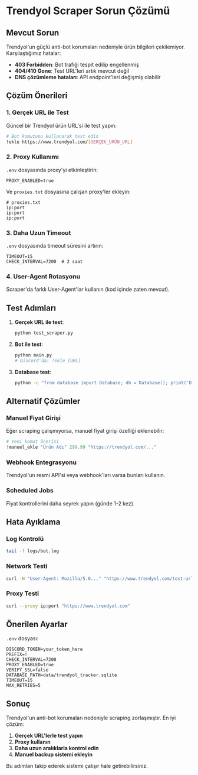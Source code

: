 # Trendyol Scraper Sorun Çözümü

## Mevcut Sorun
Trendyol'un güçlü anti-bot korumaları nedeniyle ürün bilgileri çekilemiyor. Karşılaştığımız hatalar:

- **403 Forbidden**: Bot trafiği tespit edilip engellenmiş
- **404/410 Gone**: Test URL'leri artık mevcut değil
- **DNS çözümleme hataları**: API endpoint'leri değişmiş olabilir

## Çözüm Önerileri

### 1. Gerçek URL ile Test
Güncel bir Trendyol ürün URL'si ile test yapın:

```bash
# Bot komutunu kullanarak test edin
!ekle https://www.trendyol.com/[GERÇEK_ÜRÜN_URL]
```

### 2. Proxy Kullanımı
`.env` dosyasında proxy'yi etkinleştirin:

```env
PROXY_ENABLED=true
```

Ve `proxies.txt` dosyasına çalışan proxy'ler ekleyin:

```
# proxies.txt
ip:port
ip:port
ip:port
```

### 3. Daha Uzun Timeout
`.env` dosyasında timeout süresini artırın:

```env
TIMEOUT=15
CHECK_INTERVAL=7200  # 2 saat
```

### 4. User-Agent Rotasyonu
Scraper'da farklı User-Agent'lar kullanın (kod içinde zaten mevcut).

## Test Adımları

1. **Gerçek URL ile test**:
   ```bash
   python test_scraper.py
   ```

2. **Bot ile test**:
   ```bash
   python main.py
   # Discord'da: !ekle [URL]
   ```

3. **Database test**:
   ```bash
   python -c "from database import Database; db = Database(); print('DB OK' if db.test_database() else 'DB FAIL')"
   ```

## Alternatif Çözümler

### Manuel Fiyat Girişi
Eğer scraping çalışmıyorsa, manuel fiyat girişi özelliği eklenebilir:

```python
# Yeni komut önerisi
!manuel_ekle "Ürün Adı" 299.99 "https://trendyol.com/..."
```

### Webhook Entegrasyonu
Trendyol'un resmi API'si veya webhook'ları varsa bunları kullanın.

### Scheduled Jobs
Fiyat kontrollerini daha seyrek yapın (günde 1-2 kez).

## Hata Ayıklama

### Log Kontrolü
```bash
tail -f logs/bot.log
```

### Network Testi
```bash
curl -H "User-Agent: Mozilla/5.0..." "https://www.trendyol.com/test-url"
```

### Proxy Testi
```bash
curl --proxy ip:port "https://www.trendyol.com"
```

## Önerilen Ayarlar

`.env` dosyası:
```env
DISCORD_TOKEN=your_token_here
PREFIX=!
CHECK_INTERVAL=7200
PROXY_ENABLED=true
VERIFY_SSL=false
DATABASE_PATH=data/trendyol_tracker.sqlite
TIMEOUT=15
MAX_RETRIES=5
```

## Sonuç

Trendyol'un anti-bot korumaları nedeniyle scraping zorlaşmıştır. En iyi çözüm:

1. **Gerçek URL'lerle test yapın**
2. **Proxy kullanın**
3. **Daha uzun aralıklarla kontrol edin**
4. **Manuel backup sistemi ekleyin**

Bu adımları takip ederek sistemi çalışır hale getirebilirsiniz.